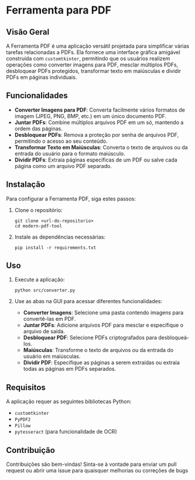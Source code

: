 # Ferramenta para PDF

## Visão Geral
A Ferramenta PDF é uma aplicação versátil projetada para simplificar várias tarefas relacionadas a PDFs. Ela fornece uma interface gráfica amigável construída com `customtkinter`, permitindo que os usuários realizem operações como converter imagens para PDF, mesclar múltiplos PDFs, desbloquear PDFs protegidos, transformar texto em maiúsculas e dividir PDFs em páginas individuais.

## Funcionalidades
- **Converter Imagens para PDF**: Converta facilmente vários formatos de imagem (JPEG, PNG, BMP, etc.) em um único documento PDF.
- **Juntar PDFs**: Combine múltiplos arquivos PDF em um só, mantendo a ordem das páginas.
- **Desbloquear PDFs**: Remova a proteção por senha de arquivos PDF, permitindo o acesso ao seu conteúdo.
- **Transformar Texto em Maiúsculas**: Converta o texto de arquivos ou da entrada do usuário para o formato maiúsculo.
- **Dividir PDFs**: Extraia páginas específicas de um PDF ou salve cada página como um arquivo PDF separado.

## Instalação
Para configurar a Ferramenta PDF, siga estes passos:

1. Clone o repositório:
   ```
   git clone <url-do-repositorio>
   cd modern-pdf-tool
   ```

2. Instale as dependências necessárias:
   ```
   pip install -r requirements.txt
   ```

## Uso
1. Execute a aplicação:
   ```
   python src/converter.py
   ```

2. Use as abas na GUI para acessar diferentes funcionalidades:
   - **Converter Imagens**: Selecione uma pasta contendo imagens para convertê-las em PDF.
   - **Juntar PDFs**: Adicione arquivos PDF para mesclar e especifique o arquivo de saída.
   - **Desbloquear PDF**: Selecione PDFs criptografados para desbloqueá-los.
   - **Maiúsculas**: Transforme o texto de arquivos ou da entrada do usuário em maiúsculas.
   - **Dividir PDF**: Especifique as páginas a serem extraídas ou extraia todas as páginas em PDFs separados.

## Requisitos
A aplicação requer as seguintes bibliotecas Python:
- `customtkinter`
- `PyPDF2`
- `Pillow`
- `pytesseract` (para funcionalidade de OCR)

## Contribuição
Contribuições são bem-vindas! Sinta-se à vontade para enviar um pull request ou abrir uma issue para quaisquer melhorias ou correções de bugs
